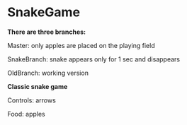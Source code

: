 # SnakeGame

<b>There are three branches:</b>

Master: only apples are placed on the playing field

SnakeBranch: snake appears only for 1 sec and disappears

OldBranch: working version



<b>Classic snake game</b>

Controls: arrows

Food: apples

